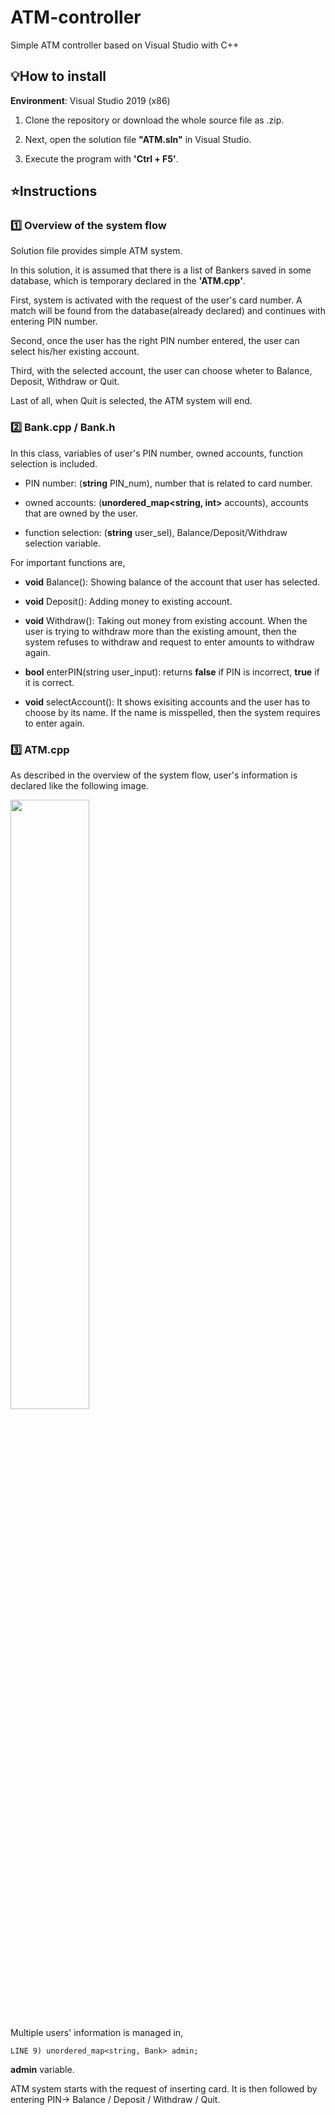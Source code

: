 # ATM-controller
Simple ATM controller based on Visual Studio with C++

## :bulb:How to install

__Environment__: Visual Studio 2019 (x86)

1. Clone the repository or download the whole source file as .zip.

2. Next, open the solution file __"ATM.sln"__ in Visual Studio.

3. Execute the program with __'Ctrl + F5'__.

## :star:Instructions

### :one: Overview of the system flow

Solution file provides simple ATM system. 

In this solution, it is assumed that there is a list of Bankers saved in some database, which is temporary declared in the __'ATM.cpp'__. 

First, system is activated with the request of the user's card number. A match will be found from the database(already declared) and continues with entering PIN number.

Second, once the user has the right PIN number entered, the user can select his/her existing account.

Third, with the selected account, the user can choose wheter to Balance, Deposit, Withdraw or Quit.

Last of all, when Quit is selected, the ATM system will end.

### :two: Bank.cpp / Bank.h

In this class, variables of user's PIN number, owned accounts, function selection is included.

- PIN number: (__string__ PIN_num), number that is related to card number.

- owned accounts: (__unordered_map<string, int>__ accounts), accounts that are owned by the user.

- function selection: (__string__ user_sel), Balance/Deposit/Withdraw selection variable.

For important functions are,

- __void__ Balance(): Showing balance of the account that user has selected.

- __void__ Deposit(): Adding money to existing account.

- __void__ Withdraw(): Taking out money from existing account. When the user is trying to withdraw more than the existing amount, then the system refuses to withdraw and request to enter amounts to withdraw again.

- __bool__ enterPIN(string user_input): returns __false__ if PIN is incorrect, __true__ if it is correct.

- __void__ selectAccount(): It shows exisiting accounts and the user has to choose by its name. If the name is misspelled, then the system requires to enter again.

 ### :three: ATM.cpp 
 
 As described in the overview of the system flow, user's information is declared like the following image.
 
 <image src = "https://user-images.githubusercontent.com/41279501/206909698-08f36eb8-2f74-428d-9f80-1b4fac6f5338.png" width="50%" height="50%">
 
 Multiple users' information is managed in,
 
 
    LINE 9) unordered_map<string, Bank> admin;
 
 
__admin__ variable.

ATM system starts with the request of inserting card. It is then followed by entering PIN-> Balance / Deposit / Withdraw / Quit.
